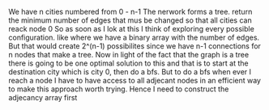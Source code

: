 We have n cities numbered from 0 - n-1
The nerwork forms a tree.
return the minimum number of edges that mus be changed so that all cities can reack node 0
So as soon as I lok at this I think of exploring every possible configuration.
like where we have a binary array with the number of edges. But that would create 2^(n-1) possibilites since
we have n-1 connections for n nodes that make a tree.
Now in light of the fact that the graph is a tree there is going to be one optimal solution to this and that is to
start at the destination city which is city 0, then do a bfs.
But to do a bfs when ever I reach a node I have to have access to all adjecant nodes in an efficient way to make
this approach worth trying.
Hence I need to construct the adjecancy array first
​